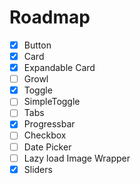 # Roadmap

- [x] Button
- [x] Card
- [x] Expandable Card
- [ ] Growl
- [x] Toggle
- [ ] SimpleToggle
- [ ] Tabs
- [x] Progressbar
- [ ] Checkbox
- [ ] Date Picker
- [ ] Lazy load Image Wrapper
- [x] Sliders
